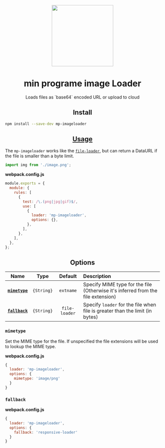 <div align="center">
  <a href="https://github.com/webpack/webpack">
    <img width="200" height="200"
      src="https://cdn.rawgit.com/webpack/media/e7485eb2/logo/icon.svg">
  </a>
  <h1>min programe image Loader</h1>
  <p>Loads files as `base64` encoded URL or upload to cloud</p>
</div>

<h2 align="center">Install</h2>

```bash
npm install --save-dev mp-imageloader
```

<h2 align="center"><a href="https://webpack.js.org/concepts/loaders">Usage</a></h2>

The `mp-imageloader` works like the [`file-loader`](https://github.com/webpack-contrib/file-loader), but can return a DataURL if the file is smaller than a byte limit.

```js
import img from './image.png';
```

**webpack.config.js**

```js
module.exports = {
  module: {
    rules: [
      {
        test: /\.(png|jpg|gif)$/,
        use: [
          {
            loader: 'mp-imageloader',
            options: {},
          },
        ],
      },
    ],
  },
};
```

<h2 align="center">Options</h2>

|            Name             |    Type    |    Default    | Description                                                                      |
| :-------------------------: | :--------: | :-----------: | :------------------------------------------------------------------------------- |
| **[`mimetype`](#mimetype)** | `{String}` |   `extname`   | Specify MIME type for the file (Otherwise it's inferred from the file extension) |
| **[`fallback`](#fallback)** | `{String}` | `file-loader` | Specify `loader` for the file when file is greater than the limit (in bytes)     |

### `mimetype`

Set the MIME type for the file. If unspecified the file extensions will be used to lookup the MIME type.

**webpack.config.js**

```js
{
  loader: 'mp-imageloader',
  options: {
    mimetype: 'image/png'
  }
}
```

### `fallback`

**webpack.config.js**

```js
{
  loader: 'mp-imageloader',
  options: {
    fallback: 'responsive-loader'
  }
}
```
